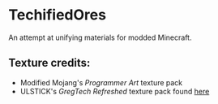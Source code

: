 TechifiedOres
================
An attempt at unifying materials for modded Minecraft.

## Texture credits:
- Modified Mojang's *Programmer Art* texture pack
- ULSTICK's *GregTech Refreshed* texture pack found [here](https://github.com/ULSTICK/GregTechRefreshed)